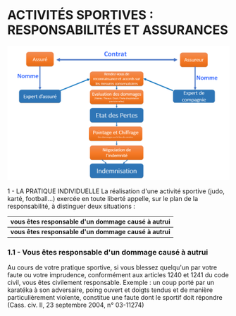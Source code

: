 # ACTIVITÉS SPORTIVES : RESPONSABILITÉS ET ASSURANCES

![schéma-procédure-pour-sinistrés.png](assets/schéma-procédure-pour-sinistrés.png)

1 - LA PRATIQUE INDIVIDUELLE La réalisation d'une activité sportive
(judo, karté, football...) exercée en toute liberté appelle, sur le plan
de la responsabilité, à distinguer deux situations :

| **vous êtes responsable d'un dommage causé à autrui** |
|:------------------------------------------------------|
| **vous êtes responsable d'un dommage causé à autrui** |

### 1.1 - Vous êtes responsable d'un dommage causé à autrui

Au cours de votre pratique sportive, si vous blessez quelqu'un par votre
faute ou votre imprudence, conformément aux articles 1240 et 1241 du
code civil, vous êtes civilement responsable. Exemple : un coup porté
par un karatéka à son adversaire, poing ouvert et doigts tendus et de
manière particulièrement violente, constitue une faute dont le sportif
doit répondre (Cass. civ. II, 23 septembre 2004, n° 03-11274)
